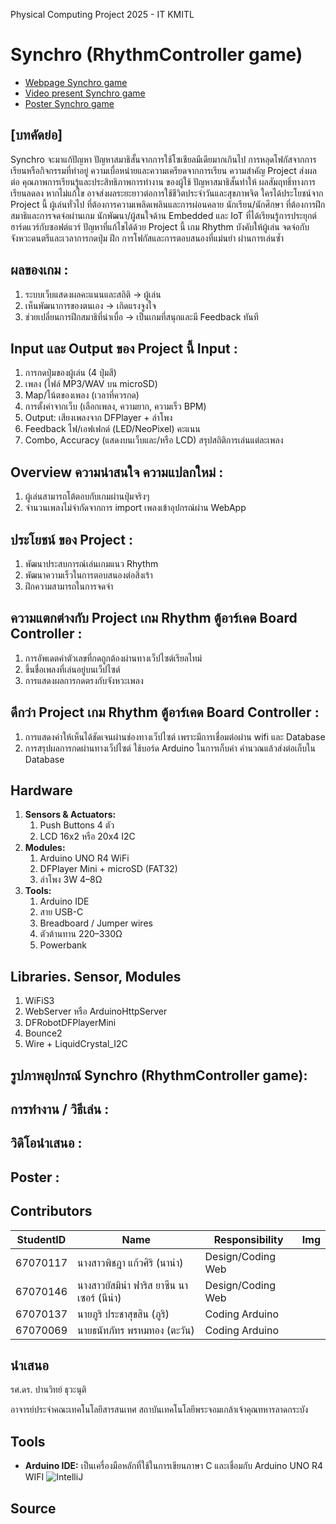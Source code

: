 Physical Computing Project 2025 - IT KMITL

# Synchro (RhythmController game)

[//]: # ([Contributors]&#40;#Contributors&#41;)

- [Webpage Synchro game](https://ganksterphy.github.io/Synchro/)
- [Video present Synchro game](https://youtube.com)
- [Poster Synchro game](https://youtube.com)

## [บทคัดย่อ]

Synchro จะมาแก้ปัญหา ปัญหาสมาธิสั้นจากการใช้โซเชียลมีเดียมากเกินไป การหลุดโฟกัสจากการเรียนหรือกิจกรรมที่ทำอยู่ ความเบื่อหน่ายและความเครียดจากการเรียน  ความสำคัญ Project ส่งผลต่อ คุณภาพการเรียนรู้และประสิทธิภาพการทำงาน ของผู้ใช้ ปัญหาสมาธิสั้นทำให้ ผลสัมฤทธิ์ทางการเรียนลดลง หากไม่แก้ไข อาจส่งผลระยะยาวต่อการใช้ชีวิตประจำวันและสุขภาพจิต  ใครได้ประโยชน์จาก Project นี้ ผู้เล่นทั่วไป ที่ต้องการความเพลิดเพลินและการผ่อนคลาย นักเรียน/นักศึกษา ที่ต้องการฝึกสมาธิและการจดจ่อผ่านเกม นักพัฒนา/ผู้สนใจด้าน Embedded และ IoT ที่ได้เรียนรู้การประยุกต์ฮาร์ดแวร์กับซอฟต์แวร์  ปัญหาที่แก้ไขได้ด้วย Project นี้ เกม Rhythm บังคับให้ผู้เล่น จดจ่อกับจังหวะดนตรีและเวลาการกดปุ่ม ฝึก การโฟกัสและการตอบสนองที่แม่นยำ ผ่านการเล่นซ้ำ

## ผลของเกม :
1. ระบบเว็บแสดงผลคะแนนและสถิติ → ผู้เล่น 
2. เห็นพัฒนาการของตนเอง → เกิดแรงจูงใจ 
3. ช่วยเปลี่ยนการฝึกสมาธิที่น่าเบื่อ → เป็นเกมที่สนุกและมี Feedback ทันที  
   
## Input และ Output ของ Project นี้ Input : 
1. การกดปุ่มของผู้เล่น (4 ปุ่มสี) 
2. เพลง (ไฟล์ MP3/WAV บน microSD) 
3. Map/โน้ตของเพลง (เวลาที่ควรกด) 
4. การตั้งค่าจากเว็บ (เลือกเพลง, ความยาก, ความเร็ว BPM)  
5. Output: เสียงเพลงจาก DFPlayer + ลำโพง 
6. Feedback ไฟ/เอฟเฟกต์ (LED/NeoPixel) คะแนน
7. Combo, Accuracy (แสดงบนเว็บและ/หรือ LCD) สรุปสถิติการเล่นแต่ละเพลง

## Overview ความน่าสนใจ ความแปลกใหม่ :
1. ผู้เล่นสามารถโต้ตอบกับเกมผ่านปุ่มจริงๆ
2. จำนวนเพลงไม่จำกัดจากการ import เพลงเข้าอุปกรณ์ผ่าน WebApp
## ประโยชน์​ ของ Project :
1. พัฒนาประสบการณ์เล่นเกมแนว Rhythm
2. พัฒนาความเร็วในการตอบสนองต่อสิ่งเร้า
3. ฝึกความสามารถในการจดจำ
## ความแตกต่างกับ Project เกม Rhythm ตู้อาร์เคด Board Controller :
1. การอัพเดตค่าตัวเลขที่กดถูกต้องผ่านทางเว็ปไซต์เรียลไทม์
2. ขึ้นชื่อเพลงที่เล่นอยู่บนเว็ปไซต์
3. การแสดงผลการกดตรงกับจังหวะเพลง
## ดีกว่า Project เกม Rhythm ตู้อาร์เคด Board Controller :
1. การแสดงค่าให้เห็นได้ชัดเจนผ่านช่องทางเว็ปไซต์ เพราะมีการเชื่อมต่อผ่าน wifi และ Database
2. การสรุปผลการกดผ่านทางเว็ปไซต์ ใช้บอร์ด Arduino ในการเก็บค่า คำนวณแล้วส่งต่อเก็บใน Database

## Hardware
1. **Sensors & Actuators:** 
    1. Push Buttons 4 ตัว 
    2. LCD 16x2 หรือ 20x4 I2C
2. **Modules:** 
    1. Arduino UNO R4 WiFi
    2. DFPlayer Mini + microSD (FAT32)
    3. ลำโพง 3W 4–8Ω
3. **Tools:**  
    1. Arduino IDE
    2. สาย USB-C
    3. Breadboard / Jumper wires
    4. ตัวต้านทาน 220–330Ω
    5. Powerbank

## Libraries. Sensor, Modules
1. WiFiS3
2. WebServer หรือ ArduinoHttpServer
3. DFRobotDFPlayerMini
4. Bounce2
5. Wire + LiquidCrystal_I2C

## รูปภาพอุปกรณ์ Synchro (RhythmController game):

## การทำงาน / วิธีเล่น :

## วิดิโอนำเสนอ :

## Poster :

## Contributors

| StudentID       | Name                                  | Responsibility                      | Img                                                                             |
|----------|---------------------------------------|--------------------------------|---------------------------------------------------------------------------------|
| 67070117 | นางสาวพิชฎา แก้วศิริ (นาน่า)          | Design/Coding Web | |
| 67070146 | นางสาวยัสมิน่า ฟาริส ยาซีน นาเซอร์ (นีน่า) | Design/Coding Web | |
| 67070137 | นายภูริ ประชาสุขสิน  (ภูริ)          | Coding Arduino | |
| 67070069 | นายธนัทภัทร พรหมทอง (ตะวัน)        | Coding Arduino | |


## นำเสนอ

รศ.ดร. ปานวิทย์ ธุวะนุติ

อาจารย์ประจำคณะเทคโนโลยีสารสนเทศ สถาบันเทคโนโลยีพระจอมเกล้าเจ้าคุณทหารลาดกระบัง

## Tools

- **Arduino IDE:** เป็นเครื่องมือหลักที่ใช้ในการเขียนภาษา C และเชื่อมกับ Arduino UNO R4 WIFI
  ![IntelliJ]()

[//]: # (<img height="100" src="" title="IntelliJ" width="100"/>)

## Source
